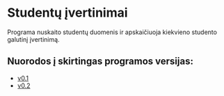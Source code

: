 # Studentų įvertinimai
Programa nuskaito studentų duomenis ir apskaičiuoja kiekvieno studento galutinį įvertinimą.

## Nuorodos į skirtingas programos versijas:

* [v0.1](https://github.com/sandra0828/studentuIvertinimai/tree/v0.1)
* [v0.2](https://github.com/sandra0828/studentuIvertinimai/tree/v0.2)
